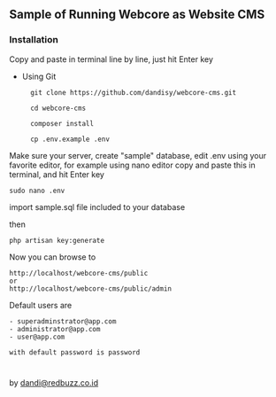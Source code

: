 ## Sample of Running Webcore as Website CMS

### Installation

Copy and paste in terminal line by line, just hit Enter key

* Using Git

        git clone https://github.com/dandisy/webcore-cms.git

        cd webcore-cms

        composer install

        cp .env.example .env

Make sure your server, create "sample" database, edit .env using your favorite editor, 
for example using nano editor copy and paste this in terminal, and hit Enter key

    sudo nano .env

import sample.sql file included to your database

then

    php artisan key:generate

Now you can browse to

    http://localhost/webcore-cms/public
    or
    http://localhost/webcore-cms/public/admin

Default users are

    - superadminstrator@app.com
    - administrator@app.com
    - user@app.com

    with default password is password


#
by dandi@redbuzz.co.id
